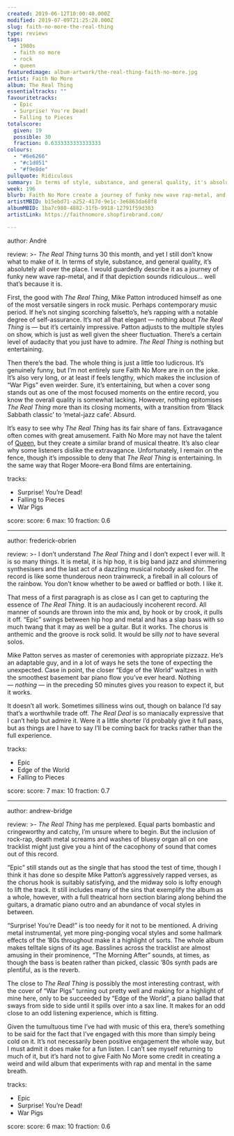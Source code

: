 ```yaml
---
created: 2019-06-12T10:00:40.000Z
modified: 2019-07-09T21:25:28.000Z
slug: faith-no-more-the-real-thing
type: reviews
tags:
  - 1980s
  - faith no more
  - rock
  - queen
featuredimage: album-artwork/the-real-thing-faith-no-more.jpg
artist: Faith No More
album: The Real Thing
essentialtracks: ""
favouritetracks:
  - Epic
  - Surprise! You're Dead!
  - Falling to Pieces
totalscore:
  given: 19
  possible: 30
  fraction: 0.6333333333333333
colours:
  - "#6e6266"
  - "#c1d051"
  - "#f9e8de"
pullquote: Ridiculous
summary: In terms of style, substance, and general quality, it's absolutely all over the place. I would guardedly describe it as a journey of funky new wave rap-metal, and if that depiction sounds ridiculous... well that's because it is.
week: 196
blurb: Faith No More create a journey of funky new wave rap-metal, and if that depiction sounds ridiculous... well that's because it is.
artistMBID: b15ebd71-a252-417d-9e1c-3e6863da68f8
albumMBID: 1ba7c980-4882-31fb-9918-12791f59d303
artistLink: https://faithnomore.shopfirebrand.com/

---
```


author: André

review: >-
  *The Real Thing* turns 30 this month, and yet I still don’t know what to make of it. In terms of style, substance, and general quality, it’s absolutely all over the place. I would guardedly describe it as a journey of funky new wave rap-metal, and if that depiction sounds ridiculous… well that’s because it is.

  First, the good with *The Real Thing*, Mike Patton introduced himself as one of the most versatile singers in rock music. Perhaps contemporary music period. If he’s not singing scorching falsetto’s, he’s rapping with a notable degree of self-assurance. It’s not all that elegant — nothing about *The Real Thing* is — but it’s certainly impressive. Patton adjusts to the multiple styles on show, which is just as well given the sheer fluctuation. There’s a certain level of audacity that you just have to admire. *The Real Thing* is nothing but entertaining.

  Then there’s the bad. The whole thing is just a little too ludicrous. It’s genuinely funny, but I’m not entirely sure Faith No More are in on the joke. It’s also very long, or at least if feels lengthy, which makes the inclusion of “War Pigs” even weirder. Sure, it’s entertaining, but when a cover song stands out as one of the most focused moments on the entire record, you know the overall quality is somewhat lacking. However, nothing epitomises *The Real Thing* more than its closing moments, with a transition from ‘Black Sabbath classic’ to ‘metal-jazz cafe’. Absurd.

  It’s easy to see why *The Real Thing* has its fair share of fans. Extravagance often comes with great amusement. Faith No More may not have the talent of [Queen](/reviews/queen-news-of-the-world/), but they create a similar brand of musical theatre. It’s also clear why some listeners dislike the extravagance. Unfortunately, I remain on the fence, though it’s impossible to deny that *The Real Thing* is entertaining. In the same way that Roger Moore-era Bond films are entertaining.

tracks:
  - Surprise! You’re Dead!
  - ­­Falling to Pieces
  - ­­War Pigs

score:
  score: 6
  max: 10
  fraction: 0.6

---
author: frederick-obrien

review: >-
  I don’t understand *The Real Thing* and I don’t expect I ever will. It is so many things. It is metal, it is hip hop, it is big band jazz and shimmering synthesisers and the last act of a dazzling musical nobody asked for. The record is like some thunderous neon trainwreck, a fireball in all colours of the rainbow. You don’t know whether to be awed or baffled or both. I like it.

  That mess of a first paragraph is as close as I can get to capturing the essence of *The Real Thing*. It is an audaciously incoherent record. All manner of sounds are thrown into the mix and, by hook or by crook, it pulls it off. “Epic” swings between hip hop and metal and has a slap bass with so much twang that it may as well be a guitar. But it works. The chorus is anthemic and the groove is rock solid. It would be silly *not* to have several solos.

  Mike Patton serves as master of ceremonies with appropriate pizzazz. He’s an adaptable guy, and in a lot of ways he sets the tone of expecting the unexpected. Case in point, the closer “Edge of the World” waltzes in with the smoothest basement bar piano flow you’ve ever heard. Nothing — *nothing* — in the preceding 50 minutes gives you reason to expect it, but it works.

  It doesn’t all work. Sometimes silliness wins out, though on balance I’d say that’s a worthwhile trade off. *The Real Deal* is so maniacally expressive that I can’t help but admire it. Were it a little shorter I’d probably give it full pass, but as things are I have to say I’ll be coming back for tracks rather than the full experience.

tracks:
  - Epic
  - ­­Edge of the World
  - ­­Falling to Pieces

score:
  score: 7
  max: 10
  fraction: 0.7

---
author: andrew-bridge

review: >-
  *The Real Thing* has me perplexed. Equal parts bombastic and cringeworthy and catchy, I’m unsure where to begin. But the inclusion of rock-rap, death metal screams and washes of bluesy organ all on one tracklist might just give you a hint of the cacophony of sound that comes out of this record.

  “Epic” still stands out as the single that has stood the test of time, though I think it has done so despite Mike Patton’s aggressively rapped verses, as the chorus hook is suitably satisfying, and the midway solo is lofty enough to lift the track. It still includes many of the sins that exemplify the album as a whole, however, with a full theatrical horn section blaring along behind the guitars, a dramatic piano outro and an abundance of vocal styles in between.

  “Surprise! You’re Dead!” is too needy for it not to be mentioned. A driving metal instrumental, yet more ping-ponging vocal styles and some hallmark effects of the ’80s throughout make it a highlight of sorts. The whole album makes telltale signs of its age. Basslines across the tracklist are almost amusing in their prominence, “The Morning After” sounds, at times, as though the bass is beaten rather than picked, classic ’80s synth pads are plentiful, as is the reverb.

  The close to *The Real Thing* is possibly the most interesting contrast, with the cover of “War Pigs” turning out pretty well and making for a highlight of mine here, only to be succeeded by “Edge of the World”, a piano ballad that sways from side to side until it spills over into a sax line. It makes for an odd close to an odd listening experience, which is fitting.

  Given the tumultuous time I’ve had with music of this era, there’s something to be said for the fact that I’ve engaged with this more than simply being cold on it. It’s not necessarily been positive engagement the whole way, but I must admit it does make for a fun listen. I can’t see myself returning to much of it, but it’s hard not to give Faith No More some credit in creating a weird and wild album that experiments with rap and mental in the same breath.

tracks:
  - Epic
  - ­­Surprise! You’re Dead!
  - ­­War Pigs
  
score:
  score: 6
  max: 10
  fraction: 0.6
